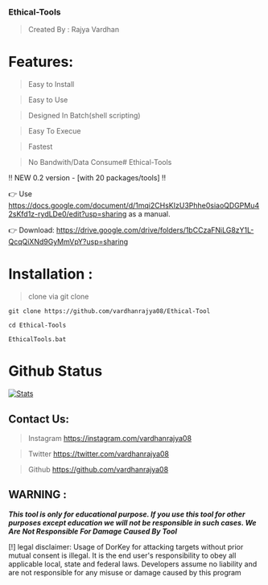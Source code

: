 ### Ethical-Tools
>Created By : Rajya Vardhan

# Features:
>Easy to Install

>Easy to Use

>Designed In Batch(shell scripting)

>Easy To Execue

>Fastest 

>No Bandwith/Data Consume# Ethical-Tools


‼ NEW 0.2 version - [with 20 packages/tools] ‼

👉 Use https://docs.google.com/document/d/1mqi2CHsKIzU3Phhe0siaoQDGPMu42sKfd1z-rydLDe0/edit?usp=sharing as a manual.

👉 Download: https://drive.google.com/drive/folders/1bCCzaFNiLG8zY1L-QcqQiXNd9GyMmVpY?usp=sharing


# Installation :
> clone via git clone

```
git clone https://github.com/vardhanrajya08/Ethical-Tool
```
```
cd Ethical-Tools
```
```
EthicalTools.bat
```


# Github Status
[![Stats](https://github-stats-alpha.vercel.app/api/?username=vardhanrajya08&cc=fff&tc=DF7431&ic=DF7431 "Stats")](https://github.com/vardhanrajya08 "Stats")<br>

## Contact Us: 


>Instagram
https://instagram.com/vardhanrajya08


>Twitter
https://twitter.com/vardhanrajya08


>Github
https://github.com/vardhanrajya08

## WARNING : 
***This tool is only for educational purpose. If you use this tool for other purposes except education we will not be responsible in such cases. We Are Not Responsible For Damage Caused By Tool***

[!] legal disclaimer: Usage of DorKey for attacking targets without prior mutual consent is illegal. It is the end user's responsibility to obey all applicable local, state and federal laws. Developers assume no liability and are not responsible for any misuse or damage caused by this program
